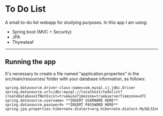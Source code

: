 # To Do List

A small to-do list webapp for studying purposes. In this app I am using:
* Spring boot (MVC + Security)
* JPA
* Thymeleaf

------
## Running the app

It's necessary to create a file named "application.properties" in the src/main/resources/ folder with your database information, as follows:

```
spring.datasource.driver-class-name=com.mysql.cj.jdbc.Driver
spring.datasource.url=jdbc:mysql://localhost/todolist?createDatabaseIfNotExist=true&useTimezone=true&serverTimezone=UTC
spring.datasource.username= **INSERT USERNAME HERE**
spring.datasource.password= **INSERT PASSWORD HERE**
spring.jpa.properties.hibernate.dialect=org.hibernate.dialect.MySQL5InnoDBDialect
```